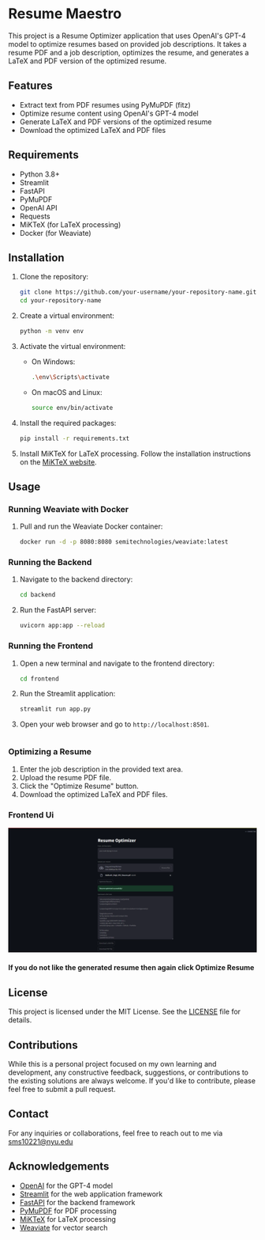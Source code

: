 # Resume Maestro

This project is a Resume Optimizer application that uses OpenAI's GPT-4 model to optimize resumes based on provided job descriptions. It takes a resume PDF and a job description, optimizes the resume, and generates a LaTeX and PDF version of the optimized resume.

## Features

- Extract text from PDF resumes using PyMuPDF (fitz)
- Optimize resume content using OpenAI's GPT-4 model
- Generate LaTeX and PDF versions of the optimized resume
- Download the optimized LaTeX and PDF files

## Requirements

- Python 3.8+
- Streamlit
- FastAPI
- PyMuPDF
- OpenAI API
- Requests
- MiKTeX (for LaTeX processing)
- Docker (for Weaviate)

## Installation

1. Clone the repository:
    ```bash
    git clone https://github.com/your-username/your-repository-name.git
    cd your-repository-name
    ```

2. Create a virtual environment:
    ```bash
    python -m venv env
    ```

3. Activate the virtual environment:
    - On Windows:
        ```bash
        .\env\Scripts\activate
        ```
    - On macOS and Linux:
        ```bash
        source env/bin/activate
        ```

4. Install the required packages:
    ```bash
    pip install -r requirements.txt
    ```

5. Install MiKTeX for LaTeX processing. Follow the installation instructions on the [MiKTeX website](https://miktex.org/download).

## Usage

### Running Weaviate with Docker

1. Pull and run the Weaviate Docker container:
    ```bash
    docker run -d -p 8080:8080 semitechnologies/weaviate:latest

### Running the Backend

1. Navigate to the backend directory:
    ```bash
    cd backend
    ```

2. Run the FastAPI server:
    ```bash
    uvicorn app:app --reload
    ```

### Running the Frontend

1. Open a new terminal and navigate to the frontend directory:
    ```bash
    cd frontend
    ```

2. Run the Streamlit application:
    ```bash
    streamlit run app.py
    ```

3. Open your web browser and go to `http://localhost:8501`.


    ```

### Optimizing a Resume

1. Enter the job description in the provided text area.
2. Upload the resume PDF file.
3. Click the "Optimize Resume" button.
4. Download the optimized LaTeX and PDF files.

### Frontend Ui
![alt text](image.png)

#### If you do not like the generated resume then again click Optimize Resume

## License

This project is licensed under the MIT License. See the [LICENSE](LICENSE) file for details.

## Contributions
While this is a personal project focused on my own learning and development, any constructive feedback, suggestions, or contributions to the existing solutions are always welcome. If you'd like to contribute, please feel free to submit a pull request.

## Contact
For any inquiries or collaborations, feel free to reach out to me via sms10221@nyu.edu

## Acknowledgements

- [OpenAI](https://openai.com/) for the GPT-4 model
- [Streamlit](https://streamlit.io/) for the web application framework
- [FastAPI](https://fastapi.tiangolo.com/) for the backend framework
- [PyMuPDF](https://pymupdf.readthedocs.io/) for PDF processing
- [MiKTeX](https://miktex.org/) for LaTeX processing
- [Weaviate](https://www.semi.technology/developers/weaviate/current/) for vector search
